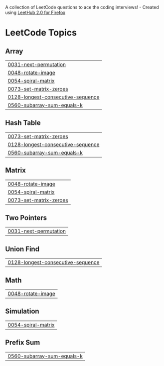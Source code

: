 A collection of LeetCode questions to ace the coding interviews! - Created using [LeetHub 2.0 for Firefox](https://github.com/maitreya2954/LeetHub-2.0-Firefox)
<!---LeetCode Topics Start-->
# LeetCode Topics
## Array
|  |
| ------- |
| [0031-next-permutation](https://github.com/rupak1005/DSA/tree/master/0031-next-permutation) |
| [0048-rotate-image](https://github.com/rupak1005/DSA/tree/master/0048-rotate-image) |
| [0054-spiral-matrix](https://github.com/rupak1005/DSA/tree/master/0054-spiral-matrix) |
| [0073-set-matrix-zeroes](https://github.com/rupak1005/DSA/tree/master/0073-set-matrix-zeroes) |
| [0128-longest-consecutive-sequence](https://github.com/rupak1005/DSA/tree/master/0128-longest-consecutive-sequence) |
| [0560-subarray-sum-equals-k](https://github.com/rupak1005/DSA/tree/master/0560-subarray-sum-equals-k) |
## Hash Table
|  |
| ------- |
| [0073-set-matrix-zeroes](https://github.com/rupak1005/DSA/tree/master/0073-set-matrix-zeroes) |
| [0128-longest-consecutive-sequence](https://github.com/rupak1005/DSA/tree/master/0128-longest-consecutive-sequence) |
| [0560-subarray-sum-equals-k](https://github.com/rupak1005/DSA/tree/master/0560-subarray-sum-equals-k) |
## Matrix
|  |
| ------- |
| [0048-rotate-image](https://github.com/rupak1005/DSA/tree/master/0048-rotate-image) |
| [0054-spiral-matrix](https://github.com/rupak1005/DSA/tree/master/0054-spiral-matrix) |
| [0073-set-matrix-zeroes](https://github.com/rupak1005/DSA/tree/master/0073-set-matrix-zeroes) |
## Two Pointers
|  |
| ------- |
| [0031-next-permutation](https://github.com/rupak1005/DSA/tree/master/0031-next-permutation) |
## Union Find
|  |
| ------- |
| [0128-longest-consecutive-sequence](https://github.com/rupak1005/DSA/tree/master/0128-longest-consecutive-sequence) |
## Math
|  |
| ------- |
| [0048-rotate-image](https://github.com/rupak1005/DSA/tree/master/0048-rotate-image) |
## Simulation
|  |
| ------- |
| [0054-spiral-matrix](https://github.com/rupak1005/DSA/tree/master/0054-spiral-matrix) |
## Prefix Sum
|  |
| ------- |
| [0560-subarray-sum-equals-k](https://github.com/rupak1005/DSA/tree/master/0560-subarray-sum-equals-k) |
<!---LeetCode Topics End-->